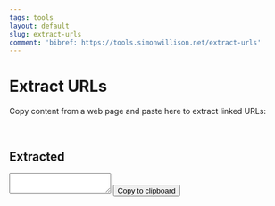 ```yaml
---
tags: tools
layout: default
slug: extract-urls
comment: 'bibref: https://tools.simonwillison.net/extract-urls'
---
```



<h1>Extract URLs</h1>
<p>Copy content from a web page and paste here to extract linked URLs:</p>

<div id="input" contenteditable="true"></div>

<div id="output-container">
    <h2>Extracted</h2>
    <textarea id="output" readonly></textarea>
    <button id="copy-button">Copy to clipboard</button>
</div>

<script>
    const input = document.getElementById('input');
    const outputContainer = document.getElementById('output-container');
    const output = document.getElementById('output');
    const copyButton = document.getElementById('copy-button');

    input.addEventListener('paste', function(e) {
        e.preventDefault();

        const clipboardData = e.clipboardData || window.clipboardData;
        const pastedData = clipboardData.getData('text/html');

        const temp = document.createElement('div');
        temp.innerHTML = pastedData;

        const links = temp.getElementsByTagName('a');
        const urls = Array.from(links)
            .map(link => link.href)
            .filter(url => url.startsWith('http'));

        if (urls.length > 0) {
            output.value = urls.join('\n');
            outputContainer.style.display = 'block';
        } else {
            outputContainer.style.display = 'none';
        }

        input.textContent = 'Content pasted. URLs extracted.';
    });

    input.addEventListener('focus', function() {
        if (input.textContent === 'Content pasted. URLs extracted.') {
            input.textContent = '';
        }
    });

    copyButton.addEventListener('click', function() {
        output.select();
        document.execCommand('copy');

        const originalText = copyButton.textContent;
        copyButton.textContent = 'Copied!';

        setTimeout(() => {
            copyButton.textContent = originalText;
        }, 1500);
    });
</script>